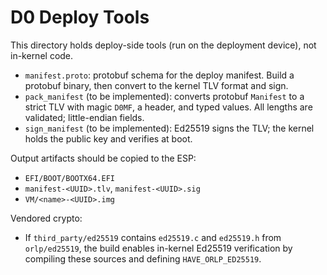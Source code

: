 # D0 Deploy Tools

This directory holds deploy-side tools (run on the deployment device), not in-kernel code.

- `manifest.proto`: protobuf schema for the deploy manifest. Build a protobuf binary, then convert to the kernel TLV format and sign.
- `pack_manifest` (to be implemented): converts protobuf `Manifest` to a strict TLV with magic `D0MF`, a header, and typed values. All lengths are validated; little-endian fields.
- `sign_manifest` (to be implemented): Ed25519 signs the TLV; the kernel holds the public key and verifies at boot.

Output artifacts should be copied to the ESP:
- `EFI/BOOT/BOOTX64.EFI`
- `manifest-<UUID>.tlv`, `manifest-<UUID>.sig`
- `VM/<name>-<UUID>.img`

Vendored crypto:
- If `third_party/ed25519` contains `ed25519.c` and `ed25519.h` from `orlp/ed25519`, the build enables in-kernel Ed25519 verification by compiling these sources and defining `HAVE_ORLP_ED25519`.
